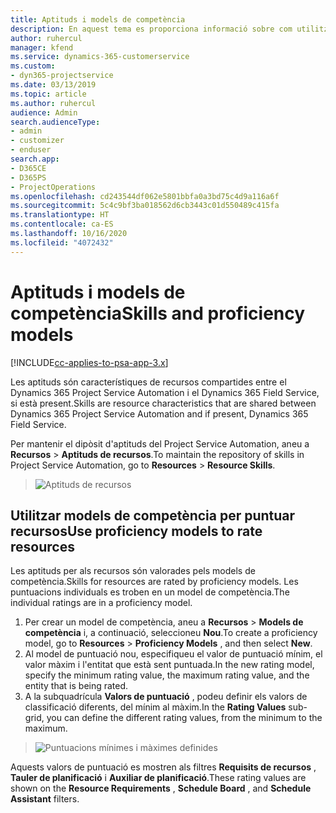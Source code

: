 ```yaml
---
title: Aptituds i models de competència
description: En aquest tema es proporciona informació sobre com utilitzar les aptituds i els models de competència.
author: ruhercul
manager: kfend
ms.service: dynamics-365-customerservice
ms.custom:
- dyn365-projectservice
ms.date: 03/13/2019
ms.topic: article
ms.author: ruhercul
audience: Admin
search.audienceType:
- admin
- customizer
- enduser
search.app:
- D365CE
- D365PS
- ProjectOperations
ms.openlocfilehash: cd243544df062e5801bbfa0a3bd75c4d9a116a6f
ms.sourcegitcommit: 5c4c9bf3ba018562d6cb3443c01d550489c415fa
ms.translationtype: HT
ms.contentlocale: ca-ES
ms.lasthandoff: 10/16/2020
ms.locfileid: "4072432"
---
```

# <a name="skills-and-proficiency-models"></a><span data-ttu-id="bb6f6-103">Aptituds i models de competència</span><span class="sxs-lookup"><span data-stu-id="bb6f6-103">Skills and proficiency models</span></span>

[!INCLUDE[cc-applies-to-psa-app-3.x](../includes/cc-applies-to-psa-app-3x.md)]

<span data-ttu-id="bb6f6-104">Les aptituds són característiques de recursos compartides entre el Dynamics 365 Project Service Automation i el Dynamics 365 Field Service, si està present.</span><span class="sxs-lookup"><span data-stu-id="bb6f6-104">Skills are resource characteristics that are shared between Dynamics 365 Project Service Automation and if present, Dynamics 365 Field Service.</span></span> 

<span data-ttu-id="bb6f6-105">Per mantenir el dipòsit d'aptituds del Project Service Automation, aneu a **Recursos** \> **Aptituds de recursos**.</span><span class="sxs-lookup"><span data-stu-id="bb6f6-105">To maintain the repository of skills in Project Service Automation, go to **Resources** \> **Resource Skills**.</span></span> 

> ![Aptituds de recursos](media/Resource-Management-image84.png)

## <a name="use-proficiency-models-to-rate-resources"></a><span data-ttu-id="bb6f6-107">Utilitzar models de competència per puntuar recursos</span><span class="sxs-lookup"><span data-stu-id="bb6f6-107">Use proficiency models to rate resources</span></span>

<span data-ttu-id="bb6f6-108">Les aptituds per als recursos són valorades pels models de competència.</span><span class="sxs-lookup"><span data-stu-id="bb6f6-108">Skills for resources are rated by proficiency models.</span></span> <span data-ttu-id="bb6f6-109">Les puntuacions individuals es troben en un model de competència.</span><span class="sxs-lookup"><span data-stu-id="bb6f6-109">The individual ratings are in a proficiency model.</span></span> 

1. <span data-ttu-id="bb6f6-110">Per crear un model de competència, aneu a **Recursos** \> **Models de competència** i, a continuació, seleccioneu **Nou**.</span><span class="sxs-lookup"><span data-stu-id="bb6f6-110">To create a proficiency model, go to **Resources** \> **Proficiency Models** , and then select **New**.</span></span>
2. <span data-ttu-id="bb6f6-111">Al model de puntuació nou, especifiqueu el valor de puntuació mínim, el valor màxim i l'entitat que està sent puntuada.</span><span class="sxs-lookup"><span data-stu-id="bb6f6-111">In the new rating model, specify the minimum rating value, the maximum rating value, and the entity that is being rated.</span></span>
3. <span data-ttu-id="bb6f6-112">A la subquadrícula **Valors de puntuació** , podeu definir els valors de classificació diferents, del mínim al màxim.</span><span class="sxs-lookup"><span data-stu-id="bb6f6-112">In the **Rating Values** sub-grid, you can define the different rating values, from the minimum to the maximum.</span></span>

> ![Puntuacions mínimes i màximes definides](media/Resource-Management-image85.png)

<span data-ttu-id="bb6f6-114">Aquests valors de puntuació es mostren als filtres **Requisits de recursos** , **Tauler de planificació** i **Auxiliar de planificació**.</span><span class="sxs-lookup"><span data-stu-id="bb6f6-114">These rating values are shown on the **Resource Requirements** , **Schedule Board** , and **Schedule Assistant** filters.</span></span>
